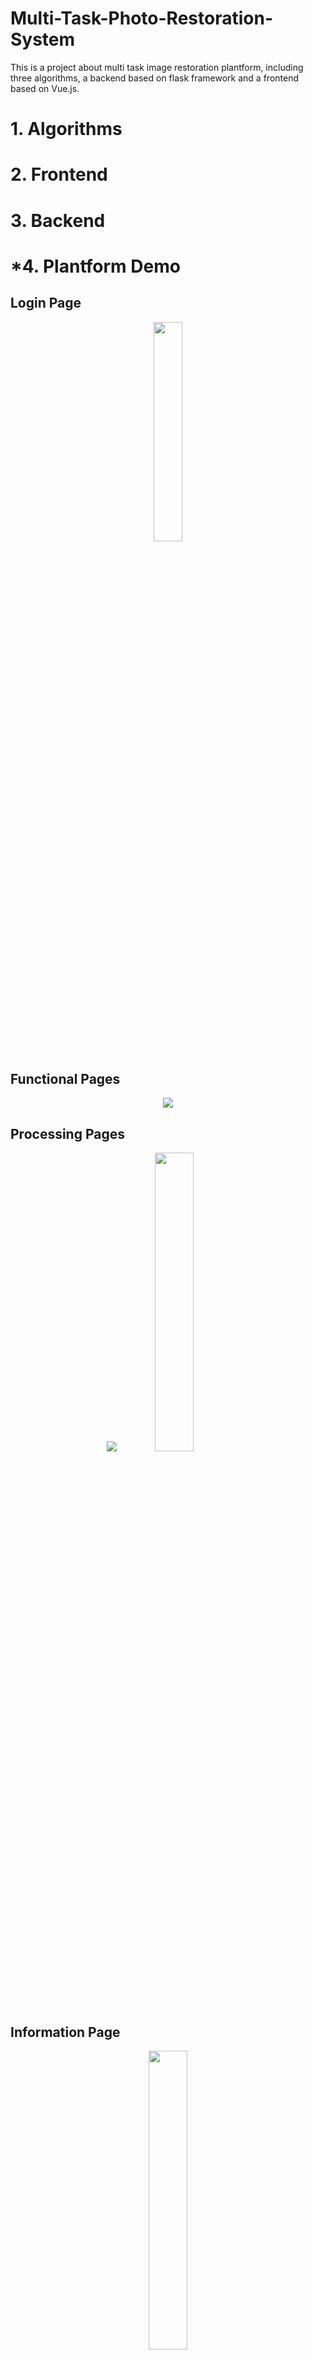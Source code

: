 # Multi-Task-Photo-Restoration-System
This is a project about multi task image restoration plantform, including three algorithms, a backend based on flask framework and a frontend based on Vue.js.
# 1. Algorithms
# 2. Frontend
# 3. Backend
# *4. Plantform Demo
## Login Page
<div align=center>
  <img src="https://github.com/GimJZ/Multi-Task-Photo-Restoration-System/assets/96280371/2e278577-545c-4729-bed5-e9bee1721c9b" width=30% height=30%>
</div>

## Functional Pages
<div align=center>
  <img src="https://github.com/GimJZ/Multi-Task-Photo-Restoration-System/assets/96280371/eff0c52d-9665-4b63-aadb-d8092808f3e2">
</div>

## Processing Pages
<div align=center>
  <img src="https://github.com/GimJZ/Multi-Task-Photo-Restoration-System/assets/96280371/ed462f3f-1be4-4a13-8a72-5d2178ea9943">
  <img src="https://github.com/GimJZ/Multi-Task-Photo-Restoration-System/assets/96280371/af73e88c-0572-47c9-88d5-86470d775422" width=35% height=35%>
</div>

## Information Page
<div align=center>
  <img src="https://github.com/GimJZ/Multi-Task-Photo-Restoration-System/assets/96280371/467e0d09-caf9-43e3-8100-73b2346e9355" width=35% height=35%>
</div>

# *5. Demo on iPhone
